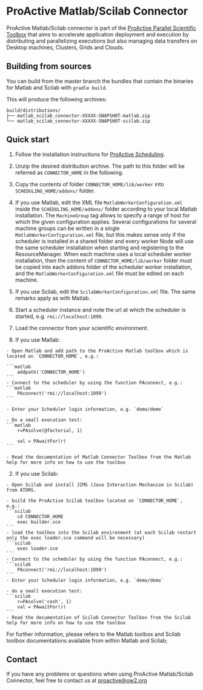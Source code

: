 # ProActive Matlab/Scilab Connector

ProActive Matlab/Scilab connector is part of the [ProActive Parallel Scientific Toolbox](http://activeeon.com/parallel-scientific-toolbox) that aims to accelerate application deployment and execution by distributing and parallelizing executions but also managing data transfers on Desktop machines, Clusters, Grids and Clouds.

## Building from sources

You can build from the master branch the bundles that contain the binaries for Matlab and Scilab with `gradle build`.

This will produce the following archives:

    build/distributions/
    ├── matlab_scilab_connector-XXXXX-SNAPSHOT-matlab.zip
    └── matlab_scilab_connector-XXXXX-SNAPSHOT-scilab.zip

## Quick start

1. Follow the installation instructions for [ProActive Scheduling](https://github.com/ow2-proactive/scheduling).

2. Unzip the desired distribution archive. The path to this folder will be referred as `CONNECTOR_HOME` in the following.

2. Copy the contents of folder `CONNECTOR_HOME/lib/worker` into `SCHEDULING_HOME/addons/` folder.

  1. If you use Matlab, edit the XML file `MatlabWorkerConfiguration.xml` inside the `SCHEDULING_HOME/addons/` folder according to your local Matlab installation. The `MachineGroup` tag allows to specify a range of host for which the given configuration applies. Several configurations for several machine groups can be written in a single `MatlabWorkerConfiguration.xml` file, but this makes sense only if the scheduler is installed in a shared folder and every worker Node will use the same scheduler installation when starting and registering to the ResourceManager.
  When each machine uses a local scheduler worker installation, then the content of `CONNECTOR_HOME/lib/worker` folder must be copied into each addons folder of the scheduler worker installation, and the `MatlabWorkerConfiguration.xml` file must be edited on each machine.
 
  2. If you use Scilab, edit the `ScilabWorkerConfiguration.xml` file. The same remarks apply as with Matlab.

3. Start a scheduler instance and note the url at which the scheduler is started, e.g. `rmi://localhost:1099`.

4. Load the connector from your scientific environment.
  
  1. If you use Matlab:

    - Open Matlab and add path to the ProActive Matlab toolbox which is located on `CONNECTOR_HOME`, e.g.:

    ```matlab
        addpath('CONNECTOR_HOME')
    ```
    - Connect to the scheduler by using the function PAconnect, e.g.:
    ```matlab
        PAconnect('rmi://localhost:1099')
    ```

    - Enter your Scheduler login information, e.g. `demo/demo`

    - Do a small execution test:
    ```matlab
        r=PAsolve(@factorial, 1)

        val = PAwaitFor(r)
    ```

    - Read the documentation of Matlab Connector Toolbox from the Matlab help for more info on how to use the toolbox

  2. If you use Scilab:

    - Open Scilab and install JIMS (Java Interaction Mechanism in Scilab) from ATOMS.

    - build the ProActive Scilab toolbox located on `CONNECTOR_HOME`, e.g.:
    ```scilab
        cd CONNECTOR_HOME
        exec builder.sce
    ```
    - load the toolbox into the Scilab environment (at each Scilab restart only the exec loader.sce command will be necessary)
    ```scilab
        exec loader.sce
    ```
    - Connect to the scheduler by using the function PAconnect, e.g.:
    ```scilab
        PAconnect('rmi://localhost:1099')
    ```
    - Enter your Scheduler login information, e.g. `demo/demo`

    - do a small execution test:
    ```scilab
        r=PAsolve('cosh', 1)
        val = PAwaitFor(r)
    ```
    - Read the documentation of Scilab Connector Toolbox from the Scilab help for more info on how to use the toolbox

For further information, please refers to the Matlab toolbox and Scilab toolbox documentations available from within Matlab and Scilab;

## Contact

If you have any problems or questions when using ProActive Matlab/Scilab Connector,
feel free to contact us at proactive@ow2.org

